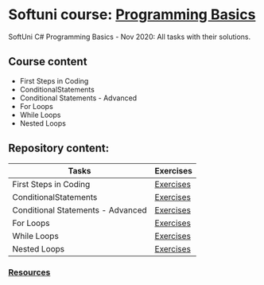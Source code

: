 # Softuni course: [Programming Basics](https://softuni.bg/trainings/3070/programming-basics-with-c-sharp-november-2020)
SoftUni C# Programming Basics - Nov 2020: All tasks with their solutions.

## Course content

- First Steps in Coding
- ConditionalStatements 
- Conditional Statements - Advanced
- For Loops  
- While Loops   
- Nested Loops  

## Repository content:

Tasks                            | Exercises
---------------------------------|----------
First Steps in Coding            | [Exercises](https://github.com/donchodonev/SoftUni-CSharp-Programming-Basics-Nov-2020/tree/master/FirstStepsInCoding)
ConditionalStatements 	         | [Exercises](https://github.com/donchodonev/SoftUni-CSharp-Programming-Basics-Nov-2020/tree/master/ConditionalStatements)
Conditional Statements - Advanced| [Exercises](https://github.com/donchodonev/SoftUni-CSharp-Programming-Basics-Nov-2020/tree/master/ConditionalStatements-Advanced)
For Loops                        | [Exercises](https://github.com/donchodonev/SoftUni-CSharp-Programming-Basics-Nov-2020/tree/master/ForLoops)
While Loops                      | [Exercises](https://github.com/donchodonev/SoftUni-CSharp-Programming-Basics-Nov-2020/tree/master/WhileLoops)
Nested Loops                     | [Exercises](https://github.com/donchodonev/SoftUni-CSharp-Programming-Basics-Nov-2020/tree/master/NestedLoops)


### [Resources](https://github.com/donchodonev/SoftUni-CSharp-Programming-Basics-Nov-2020/tree/master/TaskConditionResources)


